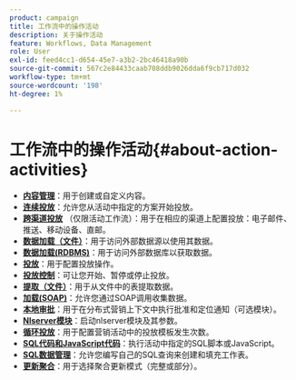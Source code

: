 ```yaml
---
product: campaign
title: 工作流中的操作活动
description: 关于操作活动
feature: Workflows, Data Management
role: User
exl-id: feed4cc1-d654-45e7-a3b2-2bc46418a90b
source-git-commit: 567c2e84433caab708ddb9026dda6f9cb717d032
workflow-type: tm+mt
source-wordcount: '198'
ht-degree: 1%

---
```


# 工作流中的操作活动{#about-action-activities}

* **[内容管理](content-management.md)**：用于创建或自定义内容。
* **[连续投放](continuous-delivery.md)**：允许您从活动中指定的方案开始投放。
* **[跨渠道投放](cross-channel-deliveries.md)** （仅限活动工作流）：用于在相应的渠道上配置投放：电子邮件、推送、移动设备、直邮。
* **[数据加载（文件）](data-loading--rdbms-.md)**：用于访问外部数据源以使用其数据。
* **[数据加载(RDBMS)](data-loading--rdbms-.md)**：用于访问外部数据库以获取数据。
* **[投放](delivery.md)**：用于配置投放操作。
* **[投放控制](delivery-control.md)**：可让您开始、暂停或停止投放。
* **[提取（文件）](extraction--file-.md)**：用于从文件中的表提取数据。
* **[加载(SOAP)](loading-soap.md)**：允许您通过SOAP调用收集数据。
* **[本地审批](local-approval.md)**：用于在分布式营销上下文中执行批准和定位通知（可选模块）。
* **[Nlserver模块](nlserver-module.md)**：启动nlserver模块及其参数。
* **[循环投放](recurring-delivery.md)**：用于配置营销活动中的投放模板发生次数。
* **[SQL代码和JavaScript代码](sql-code-and-javascript-code.md)**：执行活动中指定的SQL脚本或JavaScript。
* **[SQL数据管理](sql-data-management.md)**：允许您编写自己的SQL查询来创建和填充工作表。
* **[更新聚合](update-aggregate.md)**：用于选择聚合更新模式（完整或部分）。
